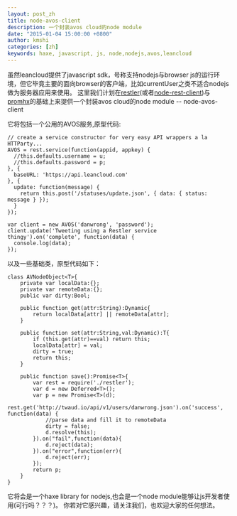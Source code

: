 ```yaml
---
layout: post_zh
title: node-avos-client
description: 一个封装avos cloud的node module
date: "2015-01-04 15:00:00 +0800"
author: kmshi
categories: [zh]
keywords: haxe, javascript, js, node,nodejs,avos,leancloud
---
```


虽然leancloud提供了javascript sdk，号称支持nodejs与browser js的运行环境，但它毕竟主要的面向browser的客户端，比如currentUser之类不适合nodejs做为服务器应用来使用。
这里我们计划在[restler](https://github.com/danwrong/restler)(或者[node-rest-client](https://github.com/aacerox/node-rest-client))与[promhx](https://github.com/jdonaldson/promhx)的基础上来提供一个封装avos cloud的node module -- node-avos-client


它将包括一个公用的AVOS服务,原型代码:


```
// create a service constructor for very easy API wrappers a la HTTParty...
AVOS = rest.service(function(appid, appkey) {
  //this.defaults.username = u;
  //this.defaults.password = p;
}, {
  baseURL: 'https://api.leancloud.com'
}, {
  update: function(message) {
    return this.post('/statuses/update.json', { data: { status: message } });
  }
});

var client = new AVOS('danwrong', 'password');
client.update('Tweeting using a Restler service thingy').on('complete', function(data) {
  console.log(data);
});

```

以及一些基础类，原型代码如下：

```
class AVNodeObject<T>{
	private var localData:{};
	private var remoteData:{};
	public var dirty:Bool;

	public function get(attr:String):Dynamic{
		return localData[attr] || remoteData[attr];
	}

	public function set(attr:String,val:Dynamic):T{
		if (this.get(attr)==val) return this;
		localData[attr] = val;
		dirty = true;
		return this;
	}

	public function save():Promise<T>{
		var rest = require('./restler');
		var d = new Deferred<T>();
		var p = new Promise<T>(d);
		rest.get('http://twaud.io/api/v1/users/danwrong.json').on('success', function(data) {
  			//parse data and fill it to remoteData
  			dirty = false;
  			d.resolve(this);
		}).on("fail",function(data){
			d.reject(data);
		}).on("error",function(err){
			d.reject(err);
		});
		return p;
	}
}
```


它将会是一个haxe library for nodejs,也会是一个node module能够让js开发者使用(可行吗？？？)。
你若对它感兴趣，请关注我们，也欢迎大家的任何想法。